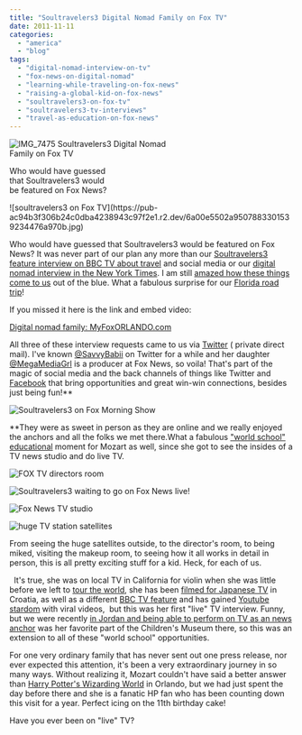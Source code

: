 ```yaml
---
title: "Soultravelers3 Digital Nomad Family on Fox TV"
date: 2011-11-11
categories: 
  - "america"
  - "blog"
tags: 
  - "digital-nomad-interview-on-tv"
  - "fox-news-on-digital-nomad"
  - "learning-while-traveling-on-fox-news"
  - "raising-a-global-kid-on-fox-news"
  - "soultravelers3-on-fox-tv"
  - "soultravelers3-tv-interviews"
  - "travel-as-education-on-fox-news"
---
```


![IMG_7475](https://pub-ac94b3f306b24c0dba4238943c97f2e1.r2.dev/6a00e5502a95078833014e8c287746970d.jpg) Soultravelers3 Digital Nomad  
Family on Fox TV

Who would have guessed  
that Soultravelers3 would  
be featured on Fox News?

<!--more--> ![soultravelers3 on Fox TV](https://pub-ac94b3f306b24c0dba4238943c97f2e1.r2.dev/6a00e5502a9507883301539234476a970b.jpg)

Who would have guessed that Soultravelers3 would be featured on Fox News? It was never part of our plan any more than our [Soultravelers3 feature interview on BBC TV about travel](https://pub-ac94b3f306b24c0dba4238943c97f2e1.r2.dev/2010/12/bbc-interviews-soultravelers3-on-social-media-and-travel.html "soultravelers3 on BBC TV about travel and social media") and social media or our [digital nomad interview in the New York Times](https://pub-ac94b3f306b24c0dba4238943c97f2e1.r2.dev/2010/02/new-york-times-qa-with-soultravelers3-on-frugal-traveler-nomadic-family-traveler-jeanne-dee.html "digital nomad interview new york times"). I am still [amazed how these things come to us](https://pub-ac94b3f306b24c0dba4238943c97f2e1.r2.dev/2009/02/twitter-travel-20.html "amazed how these things come to us via social media") out of the blue. What a fabulous surprise for our [Florida road trip](https://pub-ac94b3f306b24c0dba4238943c97f2e1.r2.dev/2011/10/florida-road-trip-sun-fun-family-vacation.html "Florida road trip")!  
  
If you missed it here is the link and embed video:  
  
    

[Digital nomad family: MyFoxORLANDO.com](http://www.myfoxorlando.com/dpp/good_day/092111-digital-nomad-family)

  
  
All three of these interview requests came to us via [Twitter](https://twitter.com/#!/soultravelers3 "soultravelers3 Twitter") ( private direct mail). I've known [@SavvyBabii](http://twitter.com/#!/SavvyBabii "savvyBabii") on Twitter for a while and her daughter [@MegaMediaGrl](https://twitter.com/#!/MegaMediaGrl "megamediagrl") is a producer at Fox News, so voila! That's part of the magic of social media and the back channels of things like Twitter and [Facebook](http://www.facebook.com/#!/pages/Soultravelers3com-Around-the-World-Family-Travel-Education-Adventure/185105005187 "facebook soultravelers3") that bring opportunities and great win-win connections, besides just being fun!**  
  
![Soultravelers3 on Fox Morning Show](https://pub-ac94b3f306b24c0dba4238943c97f2e1.r2.dev/6a00e5502a950788330162fc36093c970d.jpg)  
  
**They were as sweet in person as they are online and we really enjoyed the anchors and all the folks we met there.What a fabulous ["world school" educational](https://pub-ac94b3f306b24c0dba4238943c97f2e1.r2.dev/2010/03/long-term-family-travel-homeschool-roadschool-world-school-digitalnomad-lifestyle-design-virtual-.html "world school education") moment for Mozart as well, since she got to see the insides of a TV news studio and do live TV.  
  
![FOX TV directors room](https://pub-ac94b3f306b24c0dba4238943c97f2e1.r2.dev/6a00e5502a95078833015436b43250970c.jpg)  
  
![Soultravelers3 waiting to go on Fox News live!](https://pub-ac94b3f306b24c0dba4238943c97f2e1.r2.dev/6a00e5502a95078833015392e0dd7d970b.jpg)  
  
![Fox News TV studio](https://pub-ac94b3f306b24c0dba4238943c97f2e1.r2.dev/6a00e5502a95078833015392e0def3970b.jpg)  
  
![huge TV station satellites](https://pub-ac94b3f306b24c0dba4238943c97f2e1.r2.dev/6a00e5502a950788330162fc36188a970d.jpg)  
  
  
From seeing the huge satellites outside, to the director's room, to being miked, visiting the makeup room, to seeing how it all works in detail in person, this is all pretty exciting stuff for a kid. Heck, for each of us.  
  
  It's true, she was on local TV in California for violin when she was little before we left to [tour the world](https://pub-ac94b3f306b24c0dba4238943c97f2e1.r2.dev/2010/09/8-reasons-for-a-family-world-trip-international-vacations-holidays-abroad-longterm-travel-rtw.html "Tour the world"), she has been [filmed for Japanese TV](https://pub-ac94b3f306b24c0dba4238943c97f2e1.r2.dev/2007/09/mozarts-film-de.html "filmed for Japanese TV") in Croatia, as well as a different [BBC TV feature](https://pub-ac94b3f306b24c0dba4238943c97f2e1.r2.dev/2010/05/bbc-world-news-featured-soultravelers3-youtube-viral-travel-video-fast-track-bbcnews.html "soultravelers3 BBC TV") and has gained [Youtube stardom](http://www.youtube.com/user/soultravelers3?ob=5 "Youtube stardom") with viral videos,  but this was her first "live" TV interview. Funny, but we were recently [in Jordan and being able to perform on TV as an news anchor](https://pub-ac94b3f306b24c0dba4238943c97f2e1.r2.dev/2011/07/amazing-family-fun-at-four-seasons-amman.html " Jordan Children's museum") was her favorite part of the Children's Museum there, so this was an extension to all of these "world school" opportunities.  
  
For one very ordinary family that has never sent out one press release, nor ever expected this attention, it's been a very extraordinary journey in so many ways. Without realizing it, Mozart couldn't have said a better answer than [Harry Potter's Wizarding World](http://www.universalorlando.com/harrypotter/ "Harry Potter's wizarding world") in Orlando, but we had just spent the day before there and she is a fanatic HP fan who has been counting down this visit for a year. Perfect icing on the 11th birthday cake!  
  
Have you ever been on "live" TV?
